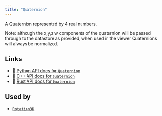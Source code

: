 ```yaml
---
title: "Quaternion"
---
```


A Quaternion represented by 4 real numbers.

Note: although the x,y,z,w components of the quaternion will be passed through to the
datastore as provided, when used in the viewer Quaternions will always be normalized.


## Links
 * 🐍 [Python API docs for `Quaternion`](https://ref.rerun.io/docs/python/stable/common/datatypes#rerun.datatypes.Quaternion)
 * 🌊 [C++ API docs for `Quaternion`](https://ref.rerun.io/docs/cpp/stable/structrerun_1_1datatypes_1_1Quaternion.html?speculative-link)
 * 🦀 [Rust API docs for `Quaternion`](https://docs.rs/rerun/latest/rerun/datatypes/struct.Quaternion.html)


## Used by

* [`Rotation3D`](../datatypes/rotation3d.md)
